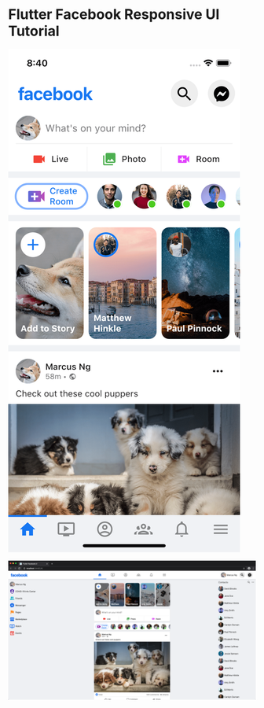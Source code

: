 # Flutter Facebook Responsive UI Tutorial

![Mobile Screenshot](screenshots/facebook-mobile.png)

![Web Screenshot](screenshots/facebook-web.png)